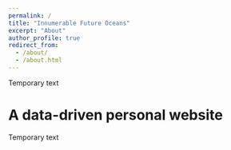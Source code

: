 ```yaml
---
permalink: /
title: "Innumerable Future Oceans"
excerpt: "About"
author_profile: true
redirect_from: 
  - /about/
  - /about.html
---
```


Temporary text

A data-driven personal website
======
Temporary text
